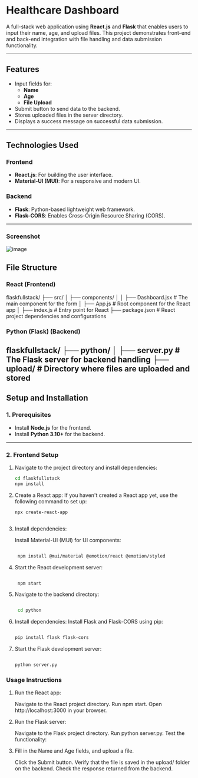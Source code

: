 # **Healthcare Dashboard**

A full-stack web application using **React.js** and **Flask** that enables users to input their name, age, and upload files. This project demonstrates front-end and back-end integration with file handling and data submission functionality.

---

## **Features**
- Input fields for:
  - **Name**
  - **Age**
  - **File Upload**
- Submit button to send data to the backend.
- Stores uploaded files in the server directory.
- Displays a success message on successful data submission.

---

## **Technologies Used**

### **Frontend**
- **React.js**: For building the user interface.
- **Material-UI (MUI)**: For a responsive and modern UI.

### **Backend**
- **Flask**: Python-based lightweight web framework.
- **Flask-CORS**: Enables Cross-Origin Resource Sharing (CORS).

---
### **Screenshot**
![image](https://github.com/user-attachments/assets/87ef7edf-419b-44be-a0c4-c5d7f92b1164)

## **File Structure**

### **React (Frontend)**
flaskfullstack/ ├── src/ │ ├── components/ │ │ ├── Dashboard.jsx # The main component for the form │ ├── App.js # Root component for the React app │ ├── index.js # Entry point for React ├── package.json # React project dependencies and configurations
### **Python (Flask) (Backend)**
flaskfullstack/ ├── python/ │ ├── server.py # The Flask server for backend handling ├── upload/ # Directory where files are uploaded and stored
---

## **Setup and Installation**

### **1. Prerequisites**
- Install **Node.js** for the frontend.
- Install **Python 3.10+** for the backend.

---

### **2. Frontend Setup**
1. Navigate to the project directory and install dependencies:
   ```bash
   cd flaskfullstack
   npm install
2. Create a React app: If you haven't created a React app yet, use the following command to set up:

   ```bash
   npx create-react-app



3. Install dependencies:

   Install Material-UI (MUI) for UI components:
   ```bash

    npm install @mui/material @emotion/react @emotion/styled


4. Start the React development server:

   ```bash

    npm start

5. Navigate to the backend directory:

   ```bash

    cd python

6. Install dependencies: Install Flask and Flask-CORS using pip:

    ```bash

    pip install flask flask-cors

7. Start the Flask development server:

    ```bash

    python server.py

### **Usage Instructions**
1. Run the React app:

    Navigate to the React project directory.
    Run npm start.
    Open http://localhost:3000 in your browser.
   
2. Run the Flask server:

    Navigate to the Flask project directory.
    Run python server.py.
    Test the functionality:

3. Fill in the Name and Age fields, and upload a file.
   
    Click the Submit button.
    Verify that the file is saved in the upload/ folder on the backend.
    Check the response returned from the backend.

